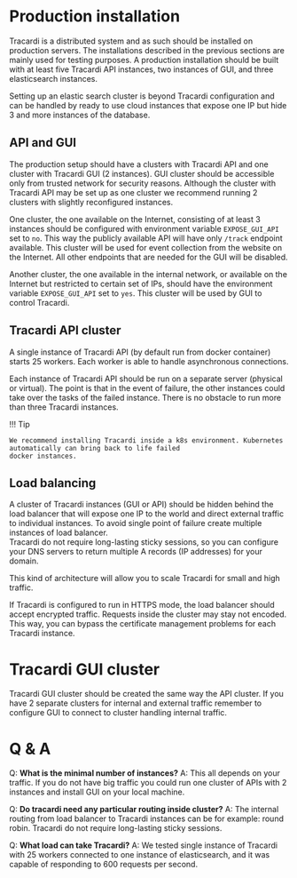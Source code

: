 # Production installation

Tracardi is a distributed system and as such should be installed on production servers. The installations described in
the previous sections are mainly used for testing purposes. A production installation should be built with at least five
Tracardi API instances, two instances of GUI, and three elasticsearch instances.

Setting up an elastic search cluster is beyond Tracardi configuration and can be handled by ready to use cloud instances
that expose one IP but hide 3 and more instances of the database.

## API and GUI

The production setup should have a clusters with Tracardi API and one cluster with Tracardi GUI (2 instances). GUI
cluster should be accessible only from trusted network for security reasons. Although the cluster with Tracardi API may
be set up as one cluster we recommend running 2 clusters with slightly reconfigured instances.

One cluster, the one available on the Internet, consisting of at least 3 instances should be configured with
environment variable `EXPOSE_GUI_API` set to `no`. This way the publicly available API will have only `/track` endpoint available.
This cluster will be used for event collection from the website on the Internet. All other endpoints that are needed for
the GUI will be disabled.

Another cluster, the one available in the internal network, or available on the Internet but restricted to certain set
of IPs, should have the environment variable `EXPOSE_GUI_API` set to `yes`. This cluster will be used by GUI to control Tracardi.

## Tracardi API cluster

A single instance of Tracardi API (by default run from docker container) starts 25 workers. Each worker is able to
handle asynchronous connections.

Each instance of Tracardi API should be run on a separate server (physical or virtual). The point is that in the event
of failure, the other instances could take over the tasks of the failed instance. There is no obstacle to run more than
three Tracardi instances.

!!! Tip

    We recommend installing Tracardi inside a k8s environment. Kubernetes automatically can bring back to life failed
    docker instances.

## Load balancing

A cluster of Tracardi instances (GUI or API) should be hidden behind the load balancer that will expose one IP to the
world and direct external traffic to individual instances. To avoid single point of failure create multiple instances of
load balancer.  
Tracardi do not require long-lasting sticky sessions, so you can configure your DNS servers to return multiple A
records (IP addresses) for your domain.

This kind of architecture will allow you to scale Tracardi for small and high traffic.

If Tracardi is configured to run in HTTPS mode, the load balancer should accept encrypted traffic. Requests inside the
cluster may stay not encoded. This way, you can bypass the certificate management problems for each Tracardi instance.

# Tracardi GUI cluster

Tracardi GUI cluster should be created the same way the API cluster. If you have 2 separate clusters for internal and
external traffic remember to configure GUI to connect to cluster handling internal traffic.

# Q & A

Q: __What is the minimal number of instances?__
A: This all depends on your traffic. If you do not have big traffic you
could run one cluster of APIs with 2 instances and install GUI on your local machine.

Q: __Do tracardi need any particular routing inside cluster?__ 
A: The internal routing from load balancer to Tracardi instances can be for example: round robin. Tracardi do not 
require long-lasting sticky sessions.

Q: __What load can take Tracardi?__
A: We tested single instance of Tracardi with 25 workers connected to one instance of
elasticsearch, and it was capable of responding to 600 requests per second. 



